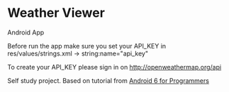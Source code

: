 # Weather Viewer
Android App

Before run the app make sure you set your API_KEY in res/values/strings.xml -> string:name="api_key"

To create your API_KEY please sign in on http://openweathermap.org/api


Self study project. Based on tutorial from 
<a href="http://www.deitel.com/Books/Android/Android6forProgrammersAnAppDrivenApproach/tabid/3671/Default.aspx">Android 6 for Programmers</a>
